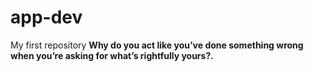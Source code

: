 # app-dev
My first repository
**Why do you act like you’ve done something wrong when you’re asking for what’s rightfully yours?.**
